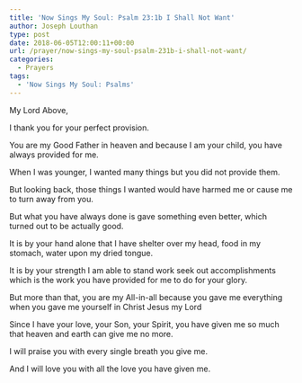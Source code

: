 ```yaml
---
title: 'Now Sings My Soul: Psalm 23:1b I Shall Not Want'
author: Joseph Louthan
type: post
date: 2018-06-05T12:00:11+00:00
url: /prayer/now-sings-my-soul-psalm-231b-i-shall-not-want/
categories:
  - Prayers
tags:
  - 'Now Sings My Soul: Psalms'
---
```

</pre>My Lord Above,

I thank you for your perfect provision.

You are my Good Father in heaven 
    and because I am your child, 
    you have always provided for me.

When I was younger, I wanted many things 
	but you did not provide them. 

But looking back, 
	those things I wanted 
	would have harmed me 
	or cause me to turn away from you. 

But what you have always done 
	is gave something even better, 
	which turned out to be actually good.

It is by your hand alone 
	that I have shelter over my head, 
	food in my stomach,
	water upon my dried tongue. 

It is by your strength 
	I am able to stand
	work
	seek out accomplishments 
	which is the work you have provided 
	for me to do for your glory.

But more than that, 
	you are my All-in-all 
	because you gave me everything 
	when you gave me yourself
	in Christ Jesus my Lord

Since I have your love, 
	your Son,
	your Spirit, 
    you have given me so much 
    that heaven and earth 
    can give me no more.

I will praise you 
    with every single breath you give me.

And I will love you 
    with all the love you have given me.
</pre>